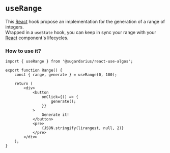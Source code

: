 # ```useRange```

This [React](https://reactjs.org/) hook propose an implementation for the generation of a range of integers. <br />
Wrapped in a `useState` hook, you can keep in sync your range with your [React](https://reactjs.org/) component's lifecycles.

### How to use it?
```tsx
import { useRange } from '@sugardarius/react-use-algos';

export function Range() {
    const { range, generate } = useRange(0, 100);

    return (
        <div>
            <button
                onClick={() => {
                    generate();
                }}
            >
                Generate it!
            </button>
            <pre>
                {JSON.stringify(lirangest, null, 2)}
            </pre>
        </div>
    );
}